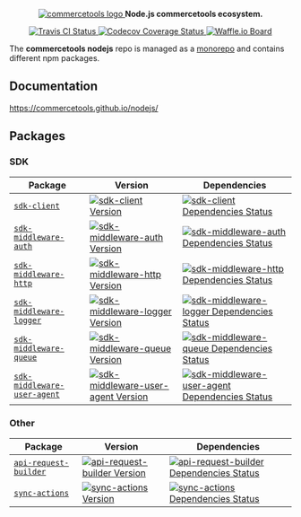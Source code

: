 <p align="center">
  <a href="https://commercetools.com/">
    <img alt="commercetools logo" src="http://cdn.rawgit.com/commercetools/press-kit/master/PNG/72DPI/CT%20logo%20chrom%20black%20horizontal%20RGB%2072dpi.png">
  </a>
  <b>Node.js commercetools ecosystem.</b>
</p>

<p align="center">
  <a href="https://travis-ci.org/commercetools/nodejs">
    <img alt="Travis CI Status" src="https://img.shields.io/travis/commercetools/nodejs/master.svg?style=flat-square&label=travis">
  </a>
  <a href="https://codecov.io/gh/commercetools/nodejs">
    <img alt="Codecov Coverage Status" src="https://img.shields.io/codecov/c/github/commercetools/nodejs.svg?style=flat-square">
  </a>
  <a href="https://waffle.io/commercetools/nodejs-tasks-board">
    <img alt="Waffle.io Board" src="https://img.shields.io/badge/Waffle-board-yellow.svg?style=flat-square">
  </a>
</p>

The **commercetools nodejs** repo is managed as a [monorepo](https://github.com/lerna/lerna) and contains different npm packages.

## Documentation
https://commercetools.github.io/nodejs/

## Packages
### SDK

| Package | Version | Dependencies |
|--------|-------|------------|
| [`sdk-client`](/packages/sdk-client) | [![sdk-client Version][sdk-client-icon]][sdk-client-version] | [![sdk-client Dependencies Status][sdk-client-dependencies-icon]][sdk-client-dependencies] |
| [`sdk-middleware-auth`](/packages/sdk-middleware-auth) | [![sdk-middleware-auth Version][sdk-middleware-auth-icon]][sdk-middleware-auth-version] | [![sdk-middleware-auth Dependencies Status][sdk-middleware-auth-dependencies-icon]][sdk-middleware-auth-dependencies] |
| [`sdk-middleware-http`](/packages/sdk-middleware-http) | [![sdk-middleware-http Version][sdk-middleware-http-icon]][sdk-middleware-http-version] | [![sdk-middleware-http Dependencies Status][sdk-middleware-http-dependencies-icon]][sdk-middleware-http-dependencies] |
| [`sdk-middleware-logger`](/packages/sdk-middleware-logger) | [![sdk-middleware-logger Version][sdk-middleware-logger-icon]][sdk-middleware-logger-version] | [![sdk-middleware-logger Dependencies Status][sdk-middleware-logger-dependencies-icon]][sdk-middleware-logger-dependencies] |
| [`sdk-middleware-queue`](/packages/sdk-middleware-queue) | [![sdk-middleware-queue Version][sdk-middleware-queue-icon]][sdk-middleware-queue-version] | [![sdk-middleware-queue Dependencies Status][sdk-middleware-queue-dependencies-icon]][sdk-middleware-queue-dependencies] |
| [`sdk-middleware-user-agent`](/packages/sdk-middleware-user-agent) | [![sdk-middleware-user-agent Version][sdk-middleware-user-agent-icon]][sdk-middleware-user-agent-version] | [![sdk-middleware-user-agent Dependencies Status][sdk-middleware-user-agent-dependencies-icon]][sdk-middleware-user-agent-dependencies] |
[sdk-client-version]: https://www.npmjs.com/package/@commercetools/sdk-client
[sdk-client-icon]: https://img.shields.io/npm/v/@commercetools/sdk-client.svg?style=flat-square
[sdk-client-dependencies]: https://david-dm.org/commercetools/nodejs?path=packages/sdk-client
[sdk-client-dependencies-icon]: https://img.shields.io/david/commercetools/nodejs.svg?path=packages/sdk-client&style=flat-square
[sdk-middleware-auth-version]: https://www.npmjs.com/package/@commercetools/sdk-middleware-auth
[sdk-middleware-auth-icon]: https://img.shields.io/npm/v/@commercetools/sdk-middleware-auth.svg?style=flat-square
[sdk-middleware-auth-dependencies]: https://david-dm.org/commercetools/nodejs?path=packages/sdk-middleware-auth
[sdk-middleware-auth-dependencies-icon]: https://img.shields.io/david/commercetools/nodejs.svg?path=packages/sdk-middleware-auth&style=flat-square
[sdk-middleware-http-version]: https://www.npmjs.com/package/@commercetools/sdk-middleware-http
[sdk-middleware-http-icon]: https://img.shields.io/npm/v/@commercetools/sdk-middleware-http.svg?style=flat-square
[sdk-middleware-http-dependencies]: https://david-dm.org/commercetools/nodejs?path=packages/sdk-middleware-http
[sdk-middleware-http-dependencies-icon]: https://img.shields.io/david/commercetools/nodejs.svg?path=packages/sdk-middleware-http&style=flat-square
[sdk-middleware-logger-version]: https://www.npmjs.com/package/@commercetools/sdk-middleware-logger
[sdk-middleware-logger-icon]: https://img.shields.io/npm/v/@commercetools/sdk-middleware-logger.svg?style=flat-square
[sdk-middleware-logger-dependencies]: https://david-dm.org/commercetools/nodejs?path=packages/sdk-middleware-logger
[sdk-middleware-logger-dependencies-icon]: https://img.shields.io/david/commercetools/nodejs.svg?path=packages/sdk-middleware-logger&style=flat-square
[sdk-middleware-queue-version]: https://www.npmjs.com/package/@commercetools/sdk-middleware-queue
[sdk-middleware-queue-icon]: https://img.shields.io/npm/v/@commercetools/sdk-middleware-queue.svg?style=flat-square
[sdk-middleware-queue-dependencies]: https://david-dm.org/commercetools/nodejs?path=packages/sdk-middleware-queue
[sdk-middleware-queue-dependencies-icon]: https://img.shields.io/david/commercetools/nodejs.svg?path=packages/sdk-middleware-queue&style=flat-square
[sdk-middleware-user-agent-version]: https://www.npmjs.com/package/@commercetools/sdk-middleware-user-agent
[sdk-middleware-user-agent-icon]: https://img.shields.io/npm/v/@commercetools/sdk-middleware-user-agent.svg?style=flat-square
[sdk-middleware-user-agent-dependencies]: https://david-dm.org/commercetools/nodejs?path=packages/sdk-middleware-user-agent
[sdk-middleware-user-agent-dependencies-icon]: https://img.shields.io/david/commercetools/nodejs.svg?path=packages/sdk-middleware-user-agent&style=flat-square

### Other
| Package | Version | Dependencies |
|--------|-------|------------|
| [`api-request-builder`](/packages/api-request-builder) | [![api-request-builder Version][api-request-builder-icon]][api-request-builder-version] | [![api-request-builder Dependencies Status][api-request-builder-dependencies-icon]][api-request-builder-dependencies] |
| [`sync-actions`](/packages/sync-actions) | [![sync-actions Version][sync-actions-icon]][sync-actions-version] | [![sync-actions Dependencies Status][sync-actions-dependencies-icon]][sync-actions-dependencies] |
[api-request-builder-version]: https://www.npmjs.com/package/@commercetools/api-request-builder
[api-request-builder-icon]: https://img.shields.io/npm/v/@commercetools/api-request-builder.svg?style=flat-square
[api-request-builder-dependencies]: https://david-dm.org/commercetools/nodejs?path=packages/api-request-builder
[api-request-builder-dependencies-icon]: https://img.shields.io/david/commercetools/nodejs.svg?path=packages/api-request-builder&style=flat-square
[sync-actions-version]: https://www.npmjs.com/package/@commercetools/sync-actions
[sync-actions-icon]: https://img.shields.io/npm/v/@commercetools/sync-actions.svg?style=flat-square
[sync-actions-dependencies]: https://david-dm.org/commercetools/nodejs?path=packages/sync-actions
[sync-actions-dependencies-icon]: https://img.shields.io/david/commercetools/nodejs.svg?path=packages/sync-actions&style=flat-square
